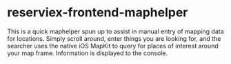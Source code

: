 # reserviex-frontend-maphelper
This is a quick maphelper spun up to assist in manual entry of mapping data for locations. Simply scroll around, enter things you are looking for, and the searcher uses the native iOS MapKit to query for places of interest around your map frame.
Information is displayed to the console.

